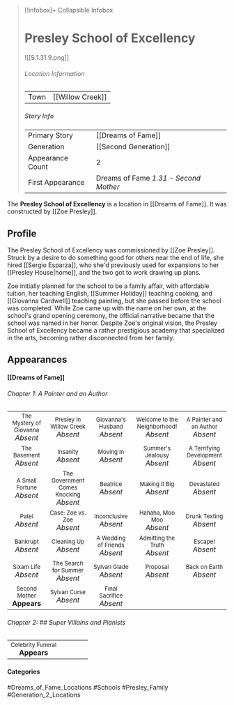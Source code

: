 > [!infobox]+ Collapsible Infobox
> # Presley School of Excellency
> ![[S.1.31.9.png]] 
> ###### Location Information
> |  |  | 
> | ---- | ---- | 
> | Town | [[Willow Creek]] | 
> 
> ##### Story Info
> |  |  | 
> | ---- | ---- | 
> | Primary Story | [[Dreams of Fame]] | 
> | Generation | [[Second Generation]] |
> | Appearance Count | 2 | 
> | First Appearance | Dreams of Fame *1.31 - Second Mother*

The **Presley School of Excellency** is a location in [[Dreams of Fame]]. It was constructed by [[Zoe Presley]].

## Profile
The Presley School of Excellency was commissioned by [[Zoe Presley]]. Struck by a desire to do something good for others near the end of life, she hired [[Sergio Esparza]], who she'd previously used for expansions to her [[Presley House|home]], and the two got to work drawing up plans. 

Zoe initially planned for the school to be a family affair, with affordable tuition, her teaching English, [[Summer Holiday]] teaching cooking, and [[Giovanna Cardwell]] teaching painting, but she passed before the school was completed. While Zoe came up with the name on her own, at the school's grand opening ceremony, the official narrative became that the school was named in her honor. Despite Zoe's original vision, the Presley School of Excellency became a rather prestigious academy that specialized in the arts, becoming rather disconnected from her family.

## Appearances
#### [[Dreams of Fame]]
###### Chapter 1: A Painter and an Author
|                                                                       |     |     |     |     |
| --------------------------------------------------------------------- | --- | --- | --- | --- |
| <center><font size=2>The Mystery of Giovanna<br><font size=3>*Absent*| <center><font size=2>Presley in Willow Creek<br><font size=3>*Absent* | <center><font size=2>Giovanna's Husband<br><font size=3>*Absent* | <center><font size=2>Welcome to the Neighborhood!<br><font size=3>*Absent* | <center><font size=2>A Painter and an Author<br><font size=3>*Absent* |
| <center><font size=2>The Basement<br><font size=3>*Absent* | <center><font size=2>Insanity<br><font size=3>*Absent* | <center><font size=2>Moving In<br><font size=3>*Absent* | <center><font size=2>Summer's Jealousy<br><font size=3>*Absent*| <center><font size=2>A Terrifying Development<br><font size=3>*Absent* |
| <center><font size=2>A Small Fortune<br><font size=3>*Absent* | <center><font size=2>The Government Comes Knocking<br><font size=3>*Absent* | <center><font size=2>Beatrice<br><font size=3>*Absent* | <center><font size=2>Making it Big<br><font size=3>*Absent*| <center><font size=2>Devastated<br><font size=3>*Absent* |
| <center><font size=2>Patel<br><font size=3>*Absent* | <center><font size=2>Case: Zoe vs. Zoe<br><font size=3>*Absent* | <center><font size=2>Inconclusive<br><font size=3>*Absent* | <center><font size=2>Hahaha, Moo Moo<br><font size=3>*Absent* | <center><font size=2>Drunk Texting<br><font size=3>*Absent* |
| <center><font size=2>Bankrupt<br><font size=3>*Absent* | <center><font size=2>Cleaning Up<br><font size=3>*Absent* | <center><font size=2>A Wedding of Friends<br><font size=3>*Absent* | <center><font size=2>Admitting the Truth<br><font size=3>*Absent* | <center><font size=2>Escape!<br><font size=3>*Absent* |
| <center><font size=2>Sixam Life<br><font size=3>*Absent* | <center><font size=2>The Search for Summer<br><font size=3>*Absent* | <center><font size=2>Sylvan Glade<br><font size=3>*Absent* | <center><font size=2>Proposal<br><font size=3>*Absent* | <center><font size=2>Back on Earth<br><font size=3>*Absent* |
| <center><font size=2>Second Mother<br><font size=3>**Appears** | <center><font size=2>Sylvan Curse<br><font size=3>*Absent* | <center><font size=2>Final Sacrifice<br><font size=3>*Absent* |  |  |

###### Chapter 2: ## Super Villains and Pianists
|                                                                       |     |     |     |     |
| --------------------------------------------------------------------- | --- | --- | --- | --- |
| <center><font size=2>Celebrity Funeral<br><font size=3>**Appears** |     |     |     |     |
#### Categories
#Dreams_of_Fame_Locations #Schools #Presley_Family #Generation_2_Locations